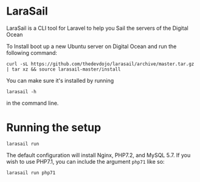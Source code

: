 # LaraSail

LaraSail is a CLI tool for Laravel to help you Sail the servers of the Digital Ocean

To Install boot up a new Ubuntu server on Digital Ocean and run the following command:

```
curl -sL https://github.com/thedevdojo/larasail/archive/master.tar.gz | tar xz && source larasail-master/install
```

You can make sure it's installed by running

```
larasail -h
```

in the command line.

# Running the setup

```
larasail run
```

The default configuration will install Nginx, PHP7.2, and MySQL 5.7. If you wish to use PHP7.1, you can include the argument `php71` like so:

```
larasail run php71
```


